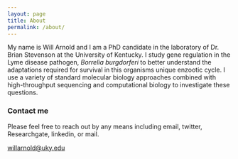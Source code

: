 ```yaml
---
layout: page
title: About
permalink: /about/
---
```


My name is Will Arnold and I am a PhD candidate in the laboratory of Dr. Brian Stevenson at the University of Kentucky. I study gene regulation in the Lyme disease pathogen, *Borrelia burgdorferi* to better understand the adaptations required for survival in this organisms unique enzootic cycle. I use a variety of standard molecular biology approaches combined with high-throughput sequencing and computational biology to investigate these questions.

### Contact me

Please feel free to reach out by any means including email, twitter, Researchgate, linkedin, or mail.

[willarnold@uky.edu](mailto:willarnold@uky.edu)
